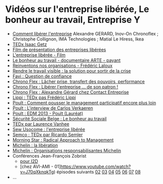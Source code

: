 # Vidéos sur l'entreprise libérée, Le bonheur au travail, Entreprise Y
- [Comment libérer l'entreprise](https://www.youtube.com/watch?v=Plom9XKLp2U) Alexandre GERARD, Inov-On Chronoflex ; Christophe Collignon, IMA Technologies ; Matial Le Hiress, Ikea
- [TEDx Isaac Getz](https://www.youtube.com/watch?v=9oZUMzQDaw8)
- [Film de présentation des entreprises libérées](https://www.youtube.com/watch?v=ZrAFpPbz7O4)
- [L'entreprise libérée - Film](https://www.youtube.com/watch?v=lGShsSQatN8)
- [Le bonheur au travail - documentaire ARTE - payant](http://boutique.arte.tv/f10216-bonheur_travail)
- [Reinventons nos organisations - Frédéric Laloux](https://www.youtube.com/watch?v=NZKqPoQiaDE)
- [Rendre le travail visible : la solution pour sortir de la crise](https://www.youtube.com/watch?v=B_1BPdB_UMc)
- [Favi : Question de confiance](https://www.youtube.com/watch?v=pBTdhwXpKOA)
- [Chrono Flex : Lâcher prise, transfert des pouvoirs, performance](http://www.uodc.fr/management/video/v/video/lacher_prise_transfert_des_pouvoirs_performance/chrono_flex_un_modele_de_croissance_la_crise_et_une_enorme_baffe.html)
- [Chrono Flex : Libérer l'entreprise ... de son patron !](https://www.youtube.com/watch?v=H9HbwkGAmgo)
- [Chrono Flex : Alexandre Gérard chez Contact Entreprise](https://www.youtube.com/watch?v=SZrAoqV3PsY)
- [Lippi : TEDx pas Frédéric Lippi](https://www.youtube.com/watch?v=jwUskTfhbIk)
- [Poult : Comment pousser le management participatif encore plus loin](https://www.youtube.com/watch?v=lcgerZTq640)
- [Poult : L'interview de Carlos Verkaeren](https://www.youtube.com/watch?v=2XnJs5dykbk)
- [Poult : EDM 2013 - Poult (Lauréat)](https://www.youtube.com/watch?v=2OMLU8jutyM)
- [Sécurité Sociale Belge : Le bonheur au travail](https://www.youtube.com/watch?v=wGXUtj6pGEo)
- [TEDx par Laurence Vanhee](https://www.youtube.com/watch?v=D2IZG-9TL2E)
- [Sew Usocome : l'entreprise libérée](https://www.youtube.com/watch?v=M_kr-YTuaR0)
- [Semco : TEDx par Ricardo Semler](http://www.ted.com/talks/ricardo_semler_radical_wisdom_for_a_company_a_school_a_life)  
- [Morning Star : Radical Approach to Management](https://www.youtube.com/watch?v=qqUBdX1d3ok)
- [Michelin : la libération](https://www.youtube.com/watch?v=SZrAoqV3PsY)
- [Michelin : Organisations responsabilisantes Michelin](https://www.youtube.com/watch?v=vQIabPEgN3U)
- Conférences Jean-François Zobrist
  - [pour I2D](https://vimeo.com/66659970 )
  - [chez AVI-AMI - 01]https://www.youtube.com/watch?v=J70qXknqkTg)  épisodes suivants [02](https://www.youtube.com/watch?v=c_NvVdmfBzc)  [03](https://www.youtube.com/watch?v=-jm1QROzRAM)  [04](https://www.youtube.com/watch?v=vmcA2-Soamk)  [05](https://www.youtube.com/watch?v=WjaBtct5_Ns)  [06](https://www.youtube.com/watch?v=fPwGRGSXbyw)  [07](https://www.youtube.com/watch?v=amoZuEu1I80)  [08](https://www.youtube.com/watch?v=8G1sSEaRKks)
- ...
